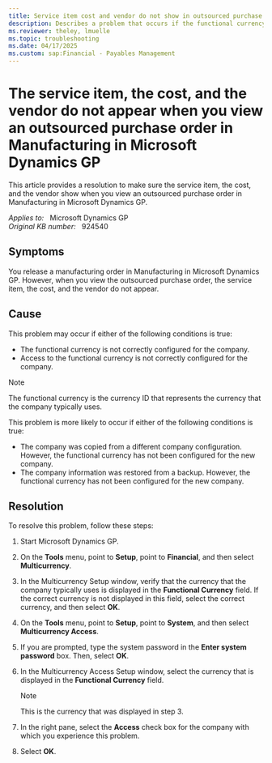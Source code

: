 ```yaml
---
title: Service item cost and vendor do not show in outsourced purchase order 
description: Describes a problem that occurs if the functional currency is not configured correctly for the company. A resolution is provided.
ms.reviewer: theley, lmuelle
ms.topic: troubleshooting
ms.date: 04/17/2025
ms.custom: sap:Financial - Payables Management
---
```

# The service item, the cost, and the vendor do not appear when you view an outsourced purchase order in Manufacturing in Microsoft Dynamics GP

This article provides a resolution to make sure the service item, the cost, and the vendor show when you view an outsourced purchase order in Manufacturing in Microsoft Dynamics GP.

_Applies to:_ &nbsp; Microsoft Dynamics GP  
_Original KB number:_ &nbsp; 924540

## Symptoms

You release a manufacturing order in Manufacturing in Microsoft Dynamics GP. However, when you view the outsourced purchase order, the service item, the cost, and the vendor do not appear.

## Cause

This problem may occur if either of the following conditions is true:

- The functional currency is not correctly configured for the company.
- Access to the functional currency is not correctly configured for the company.

> [!NOTE]
> The functional currency is the currency ID that represents the currency that the company typically uses.

This problem is more likely to occur if either of the following conditions is true:

- The company was copied from a different company configuration. However, the functional currency has not been configured for the new company.
- The company information was restored from a backup. However, the functional currency has not been configured for the new company.

## Resolution

To resolve this problem, follow these steps:

1. Start Microsoft Dynamics GP.
2. On the **Tools** menu, point to **Setup**, point to **Financial**, and then select **Multicurrency**.
3. In the Multicurrency Setup window, verify that the currency that the company typically uses is displayed in the **Functional Currency** field. If the correct currency is not displayed in this field, select the correct currency, and then select **OK**.
4. On the **Tools** menu, point to **Setup**, point to **System**, and then select **Multicurrency Access**.
5. If you are prompted, type the system password in the **Enter system password** box. Then, select **OK**.
6. In the Multicurrency Access Setup window, select the currency that is displayed in the **Functional Currency** field.

    > [!NOTE]
    > This is the currency that was displayed in step 3.

7. In the right pane, select the **Access** check box for the company with which you experience this problem.
8. Select **OK**.
